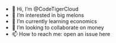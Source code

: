 - 👋 Hi, I’m @CodeTigerCloud
- 👀 I’m interested in big melons
- 🌱 I’m currently learning economics
- 💞️ I’m looking to collaborate on money
- 📫 How to reach me: open an issue here

<!---
CodeTigerCloud/CodeTigerCloud is a ✨ special ✨ repository because its `README.md` (this file) appears on your GitHub profile.
You can click the Preview link to take a look at your changes.
--->
